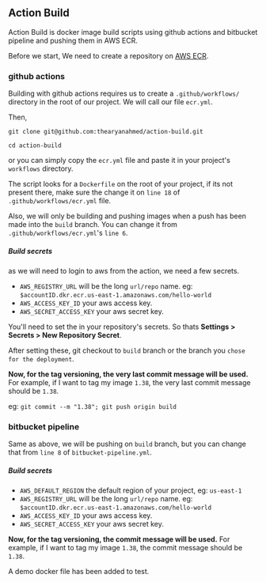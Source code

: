 ## Action Build

Action Build is docker image build scripts using github actions and bitbucket pipeline and pushing them in AWS ECR.

Before we start, 
We need to create a repository on [AWS ECR](https://console.aws.amazon.com/ecr/repositories).

### github actions
Building with github actions requires us to create a `.github/workflows/` directory in the root of our project. We will call our file `ecr.yml`. 

Then,
```
git clone git@github.com:thearyanahmed/action-build.git
```

```
cd action-build
```

or you can simply copy the `ecr.yml` file and paste it in your project's `workflows` directory. 

The script looks for a `Dockerfile` on the root of your project, if its not present there, make sure the change it on `line 18` of `.github/workflows/ecr.yml` file. 

Also, we will only be building and pushing images when a push has been made into the `build` branch. You can change it from `.github/workflows/ecr.yml`'s `line 6`.

##### Build secrets
as we will need to login to aws from the action, we need a few secrets.
- `AWS_REGISTRY_URL` will be the long `url/repo` name. eg: `$accountID.dkr.ecr.us-east-1.amazonaws.com/hello-world` 
- `AWS_ACCESS_KEY_ID` your aws access key.
- `AWS_SECRET_ACCESS_KEY` your aws secret key.

You'll need to set the in your repository's secrets. So thats **Settings > Secrets > New Repository Secret**.

After setting these, 
git checkout to `build` branch or the branch you `chose for the deployment`.

**Now, for the tag versioning, the very last commit message will be used.**
For example, if I want to tag my image `1.38`, the very last commit message should be `1.38`. 

eg: `git commit --m "1.38"; git push origin build`

### bitbucket pipeline

Same as above, we will be pushing on `build` branch, but you can change that from `line 8` of `bitbucket-pipeline.yml`.

##### Build secrets
- `AWS_DEFAULT_REGION` the default region of your project, eg: `us-east-1`
- `AWS_REGISTRY_URL` will be the long `url/repo` name. eg: `$accountID.dkr.ecr.us-east-1.amazonaws.com/hello-world` 
- `AWS_ACCESS_KEY_ID` your aws access key.
- `AWS_SECRET_ACCESS_KEY` your aws secret key.

**Now, for the tag versioning, the commit message will be used.**
For example, if I want to tag my image `1.38`, the commit message should be `1.38`. 

A demo docker file has been added to test. 